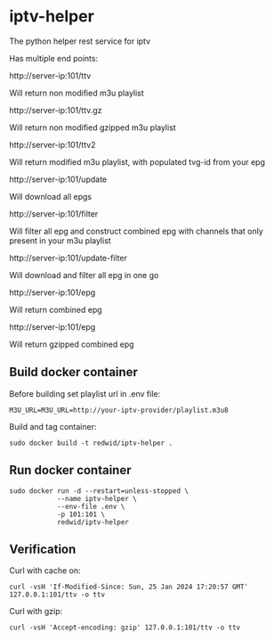 # iptv-helper
The python helper rest service for iptv

Has multiple end points:

http://server-ip:101/ttv

Will return non modified m3u playlist

http://server-ip:101/ttv.gz

Will return non modified gzipped m3u playlist

http://server-ip:101/ttv2

Will return modified m3u playlist, with populated tvg-id from your epg

http://server-ip:101/update

Will download all epgs

http://server-ip:101/filter

Will filter all epg and construct combined epg with channels that only present in your m3u playlist

http://server-ip:101/update-filter

Will download and filter all epg in one go

http://server-ip:101/epg

Will return combined epg

http://server-ip:101/epg

Will return gzipped combined epg


## Build docker container

Before building set playlist url in .env file:
````
M3U_URL=M3U_URL=http://your-iptv-provider/playlist.m3u8 
````

Build and tag container:
````
sudo docker build -t redwid/iptv-helper .
````

## Run docker container
````
sudo docker run -d --restart=unless-stopped \
            --name iptv-helper \ 
            --env-file .env \ 
            -p 101:101 \            
            redwid/iptv-helper
````

## Verification

Curl with cache on:
````
curl -vsH 'If-Modified-Since: Sun, 25 Jan 2024 17:20:57 GMT' 127.0.0.1:101/ttv -o ttv
````

Curl with gzip:
````
curl -vsH 'Accept-encoding: gzip' 127.0.0.1:101/ttv -o ttv
````

